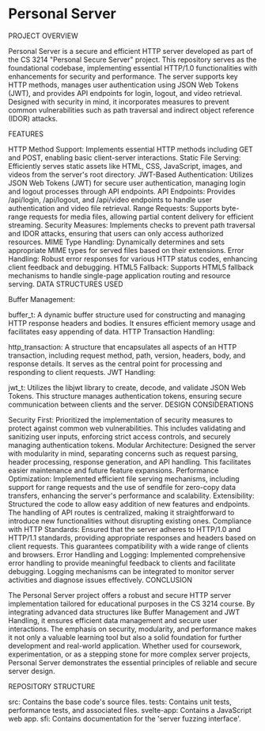 
# Personal Server
PROJECT OVERVIEW

Personal Server is a secure and efficient HTTP server developed as part of the CS 3214 "Personal Secure Server" project. This repository serves as the foundational codebase, implementing essential HTTP/1.0 functionalities with enhancements for security and performance. The server supports key HTTP methods, manages user authentication using JSON Web Tokens (JWT), and provides API endpoints for login, logout, and video retrieval. Designed with security in mind, it incorporates measures to prevent common vulnerabilities such as path traversal and indirect object reference (IDOR) attacks.

FEATURES

HTTP Method Support: Implements essential HTTP methods including GET and POST, enabling basic client-server interactions.
Static File Serving: Efficiently serves static assets like HTML, CSS, JavaScript, images, and videos from the server's root directory.
JWT-Based Authentication: Utilizes JSON Web Tokens (JWT) for secure user authentication, managing login and logout processes through API endpoints.
API Endpoints: Provides /api/login, /api/logout, and /api/video endpoints to handle user authentication and video file retrieval.
Range Requests: Supports byte-range requests for media files, allowing partial content delivery for efficient streaming.
Security Measures: Implements checks to prevent path traversal and IDOR attacks, ensuring that users can only access authorized resources.
MIME Type Handling: Dynamically determines and sets appropriate MIME types for served files based on their extensions.
Error Handling: Robust error responses for various HTTP status codes, enhancing client feedback and debugging.
HTML5 Fallback: Supports HTML5 fallback mechanisms to handle single-page application routing and resource serving.
DATA STRUCTURES USED

Buffer Management:

buffer_t: A dynamic buffer structure used for constructing and managing HTTP response headers and bodies. It ensures efficient memory usage and facilitates easy appending of data.
HTTP Transaction Handling:

http_transaction: A structure that encapsulates all aspects of an HTTP transaction, including request method, path, version, headers, body, and response details. It serves as the central point for processing and responding to client requests.
JWT Handling:

jwt_t: Utilizes the libjwt library to create, decode, and validate JSON Web Tokens. This structure manages authentication tokens, ensuring secure communication between clients and the server.
DESIGN CONSIDERATIONS

Security First: Prioritized the implementation of security measures to protect against common web vulnerabilities. This includes validating and sanitizing user inputs, enforcing strict access controls, and securely managing authentication tokens.
Modular Architecture: Designed the server with modularity in mind, separating concerns such as request parsing, header processing, response generation, and API handling. This facilitates easier maintenance and future feature expansions.
Performance Optimization: Implemented efficient file serving mechanisms, including support for range requests and the use of sendfile for zero-copy data transfers, enhancing the server's performance and scalability.
Extensibility: Structured the code to allow easy addition of new features and endpoints. The handling of API routes is centralized, making it straightforward to introduce new functionalities without disrupting existing ones.
Compliance with HTTP Standards: Ensured that the server adheres to HTTP/1.0 and HTTP/1.1 standards, providing appropriate responses and headers based on client requests. This guarantees compatibility with a wide range of clients and browsers.
Error Handling and Logging: Implemented comprehensive error handling to provide meaningful feedback to clients and facilitate debugging. Logging mechanisms can be integrated to monitor server activities and diagnose issues effectively.
CONCLUSION

The Personal Server project offers a robust and secure HTTP server implementation tailored for educational purposes in the CS 3214 course. By integrating advanced data structures like Buffer Management and JWT Handling, it ensures efficient data management and secure user interactions. The emphasis on security, modularity, and performance makes it not only a valuable learning tool but also a solid foundation for further development and real-world application. Whether used for coursework, experimentation, or as a stepping stone for more complex server projects, Personal Server demonstrates the essential principles of reliable and secure server design.

REPOSITORY STRUCTURE

src: Contains the base code's source files.
tests: Contains unit tests, performance tests, and associated files.
svelte-app: Contains a JavaScript web app.
sfi: Contains documentation for the 'server fuzzing interface'.

